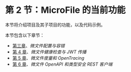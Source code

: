 # 第 2 节：MicroFile 的当前功能

本节将介绍项目及其子项目的功能，以及代码示例。

本节包含以下章节：

*   [第三章](03.html)、*微文件配置与容错*
*   [第 4 章](04.html)、*微文件健康检查与 JWT 传播*
*   [第 5 章](05.html)、*微文件度量和 OpenTracing*
*   [第 6 章](06.html)、*微文件 OpenAPI 和类型安全 REST 客户端*